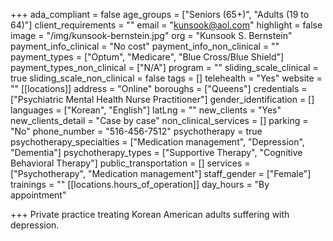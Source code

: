 +++
ada_compliant = false
age_groups = ["Seniors (65+)", "Adults (19 to 64)"]
client_requirements = ""
email = "kunsook@aol.com"
highlight = false
image = "/img/kunsook-bernstein.jpg"
org = "Kunsook S. Bernstein"
payment_info_clinical = "No cost"
payment_info_non_clinical = ""
payment_types = ["Optum", "Medicare", "Blue Cross/Blue Shield"]
payment_types_non_clinical = ["N/A"]
program = ""
sliding_scale_clinical = true
sliding_scale_non_clinical = false
tags = []
telehealth = "Yes"
website = ""
[[locations]]
address = "Online"
boroughs = ["Queens"]
credentials = ["Psychiatric Mental Health Nurse Practitioner"]
gender_identification = []
languages = ["Korean", "English"]
latLng = ""
new_clients = "Yes"
new_clients_detail = "Case by case"
non_clinical_services = []
parking = "No"
phone_number = "516-456-7512"
psychotherapy = true
psychotherapy_specialties = ["Medication management", "Depression", "Dementia"]
psychotherapy_types = ["Supportive Therapy", "Cognitive Behavioral Therapy"]
public_transportation = []
services = ["Psychotherapy", "Medication management"]
staff_gender = ["Female"]
trainings = ""
[[locations.hours_of_operation]]
day_hours = "By appointment"

+++
Private practice treating Korean American adults suffering with depression.